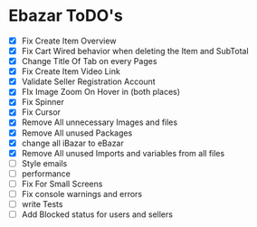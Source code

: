 # Ebazar ToDO's

- [x] Fix Create Item Overview
- [x] Fix Cart Wired behavior when deleting the Item and SubTotal
- [x] Change Title Of Tab on every Pages
- [x] Fix Create Item Video Link
- [x] Validate Seller Registration Account
- [x] FIx Image Zoom On Hover in (both places)
- [x] Fix Spinner
- [x] Fix Cursor
- [x] Remove All unnecessary Images and files
- [x] Remove All unused Packages
- [x] change all iBazar to eBazar
- [x] Remove All unused Imports and variables from all files
- [ ] Style emails
- [ ] performance
- [ ] Fix For Small Screens
- [ ] Fix console warnings and errors
- [ ] write Tests
- [ ] Add Blocked status for users and sellers
